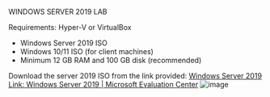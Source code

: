 WINDOWS SERVER 2019 LAB

Requirements:
 Hyper-V or VirtualBox
- Windows Server 2019 ISO
- Windows 10/11 ISO (for client machines)
- Minimum 12 GB RAM and 100 GB disk (recommended)

Download the server 2019 ISO from the link provided: 
[Windows Server 2019 Link: Windows Server 2019 | Microsoft Evaluation Center](https://www.microsoft.com/en-us/evalcenter/download-windows-server-2019)
![image](https://github.com/user-attachments/assets/47835fe4-f5e5-496d-847c-aa6ffb8f4a66)

